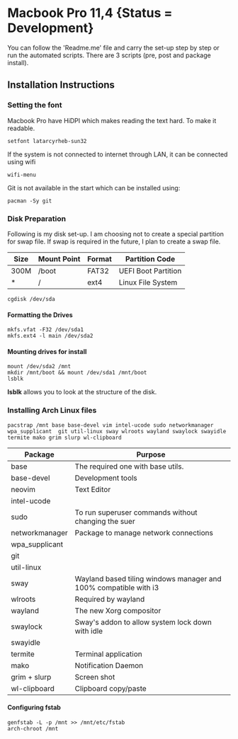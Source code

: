 # Macbook Pro 11,4 {Status = Development}

You can follow the 'Readme.me' file and carry the set-up step by step or run the automated scripts. 
There are 3 scripts (pre, post and package install).

## Installation Instructions

### Setting the font

Macbook Pro have HiDPI which makes reading the text hard. To make it readable.

```{bash}
setfont latarcyrheb-sun32
```
If the system is not connected to internet through LAN, it can be connected using wifi
```
wifi-menu
```

Git is not available in the start which can be installed using:

```{bash}
pacman -Sy git
```

### Disk Preparation 

Following is my disk set-up. I am choosing not to create a special partition for swap file. If swap is required in the future, I plan to create a swap file.

| Size | Mount Point | Format | Partition Code |
|---|---|---|---|
| 300M | /boot | FAT32 | UEFI Boot Partition |
| * | / | ext4 | Linux File System |

```{bash}
cgdisk /dev/sda
```

#### Formatting the Drives

```{bash}
mkfs.vfat -F32 /dev/sda1
mkfs.ext4 -l main /dev/sda2
```

#### Mounting drives for install
```{bash}
mount /dev/sda2 /mnt
mkdir /mnt/boot && mount /dev/sda1 /mnt/boot
lsblk 
```

**lsblk** allows you to look at the structure of the disk.

### Installing Arch Linux files

```{bash}
pacstrap /mnt base base-devel vim intel-ucode sudo networkmanager wpa_supplicant  git util-linux sway wlroots wayland swaylock swayidle termite mako grim slurp wl-clipboard
```

| Package | Purpose |
|---|---|
| base | The required one with base utils. |
| base-devel | Development tools |
| neovim | Text Editor |
| intel-ucode | |
| sudo | To run superuser commands without changing the suer |
| networkmanager | Package to manage network connections |
| wpa_supplicant | |
| git | |
| util-linux | |
| sway | Wayland based tiling windows manager and 100% compatible with i3 |
| wlroots | Required by wayland |
| wayland | The new Xorg compositor |
| swaylock | Sway's addon to allow system lock down with idle |
| swayidle | | 
| termite | Terminal application |
| mako | Notification Daemon |
| grim + slurp | Screen shot |
| wl-clipboard | Clipboard copy/paste |

#### Configuring fstab

```{bash}
genfstab -L -p /mnt >> /mnt/etc/fstab
arch-chroot /mnt
```
